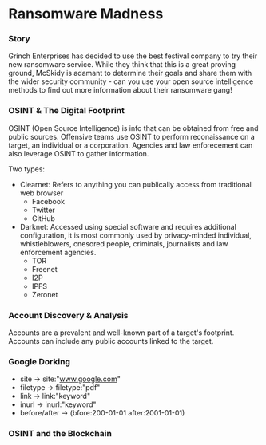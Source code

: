 # Ransomware Madness
### Story
Grinch Enterprises has decided to use the best festival company to try their new ransomware service. While they think that this is a great proving ground, McSkidy is adamant to determine their goals and share them with the wider security community - can you use your open source intelligence methods to find out more information about their ransomware gang!

### OSINT & The Digital Footprint
OSINT (Open Source Intelligence) is info that can be obtained from free and public sources. Offensive teams use OSINT to perform reconaissance on a target, an individual or a corporation. Agencies and law enforecement can also leverage OSINT to gather information.

Two types:
- Clearnet: Refers to anything you can publically access from traditional web browser
	- Facebook
	- Twitter
	- GitHub
- Darknet: Accessed using special software and requires additional configuration, it is most commonly used by privacy-minded individual, whistleblowers, cnesored people, criminals, journalists and law enforcement agencies.
	- TOR
	- Freenet
	- I2P
	- IPFS
	- Zeronet

### Account Discovery & Analysis
Accounts are a prevalent and well-known part of a target's footprint. Accounts can include any public accounts linked to the target. 

### Google Dorking
- site -> site:"www.google.com"
- filetype -> filetype:"pdf"
- link -> link:"keyword"
- inurl -> inurl:"keyword"
- before/after -> (bfore:200-01-01 after:2001-01-01)

### OSINT and the Blockchain




